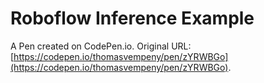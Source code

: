 # Roboflow Inference Example

A Pen created on CodePen.io. Original URL: [https://codepen.io/thomasvempeny/pen/zYRWBGo](https://codepen.io/thomasvempeny/pen/zYRWBGo).

